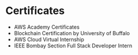 # Certificates

- AWS Academy Certificates
- Blockchain Certification by University of Buffalo
- AWS Cloud Virtual Internship
- IEEE Bombay Section Full Stack Developer Intern 
